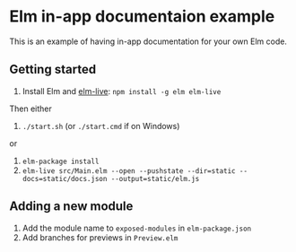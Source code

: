 # Elm in-app documentaion example

This is an example of having in-app documentation for your own Elm code.

## Getting started

1. Install Elm and [elm-live](https://github.com/architectcodes/elm-live): `npm install -g elm elm-live`

Then either

1. `./start.sh` (or `./start.cmd` if on Windows)

or

1. `elm-package install`
1. `elm-live src/Main.elm --open --pushstate --dir=static --docs=static/docs.json --output=static/elm.js`

## Adding a new module

1. Add the module name to `exposed-modules` in `elm-package.json`
1. Add branches for previews in `Preview.elm`
